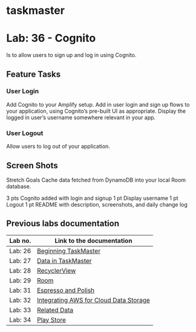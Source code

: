 # taskmaster

# Lab: 36 - Cognito

Is to  allow users to sign up and log in using Cognito.

## Feature Tasks

### User Login
Add Cognito to your Amplify setup. Add in user login and sign up flows to your application, using Cognito’s pre-built UI as appropriate. Display the logged in user’s username somewhere relevant in your app.

### User Logout
Allow users to log out of your application.


## Screen Shots


Stretch Goals
Cache data fetched from DynamoDB into your local Room database.


3 pts Cognito added with login and signup
1 pt Display username
1 pt Logout
1 pt README with description, screenshots, and daily change log


## Previous labs documentation

| Lab no.       | Link to the documentation  |         
| ------------|-----------------------------|
|Lab: 26|[Beginning TaskMaster](labs/LAB26.md)|
|Lab: 27|[Data in TaskMaster](labs/LAB27.md)|
|Lab: 28|[RecyclerView](labs/LAB28.md)|
|Lab: 29|[Room](labs/LAB29.md)|
|Lab: 31|[Espresso and Polish](labs/LAB31.md)|
|Lab: 32|[Integrating AWS for Cloud Data Storage](labs/LAB32.md)|
|Lab: 33|[Related Data](labs/LAB33.md)|
|Lab: 34|[Play Store](labs/LAB34.md)|